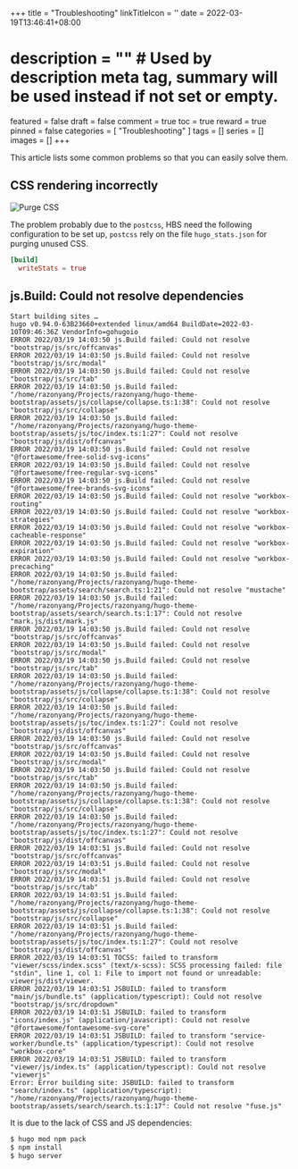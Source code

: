 +++
title = "Troubleshooting"
linkTitleIcon = '<i class="fas fa-bug fa-fw"></i>'
date = 2022-03-19T13:46:41+08:00
# description = "" # Used by description meta tag, summary will be used instead if not set or empty.
featured = false
draft = false
comment = true
toc = true
reward = true
pinned = false
categories = [
  "Troubleshooting"
]
tags = []
series = []
images = []
+++

This article lists some common problems so that you can easily solve them.

<!--more-->

## CSS rendering incorrectly

![Purge CSS](https://imgur.com/JsEU5D8.png)

The problem probably due to the `postcss`, HBS need the following configuration to be set up, `postcss` rely on the file `hugo_stats.json` for purging unused CSS.

```toml {title="config/_default/config.toml"}
[build]
  writeStats = true
```

## js.Build: Could not resolve dependencies

```text
Start building sites … 
hugo v0.94.0-63B23660+extended linux/amd64 BuildDate=2022-03-10T09:46:36Z VendorInfo=gohugoio
ERROR 2022/03/19 14:03:50 js.Build failed: Could not resolve "bootstrap/js/src/offcanvas"
ERROR 2022/03/19 14:03:50 js.Build failed: Could not resolve "bootstrap/js/src/modal"
ERROR 2022/03/19 14:03:50 js.Build failed: Could not resolve "bootstrap/js/src/tab"
ERROR 2022/03/19 14:03:50 js.Build failed: "/home/razonyang/Projects/razonyang/hugo-theme-bootstrap/assets/js/collapse/collapse.ts:1:38": Could not resolve "bootstrap/js/src/collapse"
ERROR 2022/03/19 14:03:50 js.Build failed: "/home/razonyang/Projects/razonyang/hugo-theme-bootstrap/assets/js/toc/index.ts:1:27": Could not resolve "bootstrap/js/dist/offcanvas"
ERROR 2022/03/19 14:03:50 js.Build failed: Could not resolve "@fortawesome/free-solid-svg-icons"
ERROR 2022/03/19 14:03:50 js.Build failed: Could not resolve "@fortawesome/free-regular-svg-icons"
ERROR 2022/03/19 14:03:50 js.Build failed: Could not resolve "@fortawesome/free-brands-svg-icons"
ERROR 2022/03/19 14:03:50 js.Build failed: Could not resolve "workbox-routing"
ERROR 2022/03/19 14:03:50 js.Build failed: Could not resolve "workbox-strategies"
ERROR 2022/03/19 14:03:50 js.Build failed: Could not resolve "workbox-cacheable-response"
ERROR 2022/03/19 14:03:50 js.Build failed: Could not resolve "workbox-expiration"
ERROR 2022/03/19 14:03:50 js.Build failed: Could not resolve "workbox-precaching"
ERROR 2022/03/19 14:03:50 js.Build failed: "/home/razonyang/Projects/razonyang/hugo-theme-bootstrap/assets/search/search.ts:1:21": Could not resolve "mustache"
ERROR 2022/03/19 14:03:50 js.Build failed: "/home/razonyang/Projects/razonyang/hugo-theme-bootstrap/assets/search/search.ts:1:17": Could not resolve "mark.js/dist/mark.js"
ERROR 2022/03/19 14:03:50 js.Build failed: Could not resolve "bootstrap/js/src/offcanvas"
ERROR 2022/03/19 14:03:50 js.Build failed: Could not resolve "bootstrap/js/src/modal"
ERROR 2022/03/19 14:03:50 js.Build failed: Could not resolve "bootstrap/js/src/tab"
ERROR 2022/03/19 14:03:50 js.Build failed: "/home/razonyang/Projects/razonyang/hugo-theme-bootstrap/assets/js/collapse/collapse.ts:1:38": Could not resolve "bootstrap/js/src/collapse"
ERROR 2022/03/19 14:03:50 js.Build failed: "/home/razonyang/Projects/razonyang/hugo-theme-bootstrap/assets/js/toc/index.ts:1:27": Could not resolve "bootstrap/js/dist/offcanvas"
ERROR 2022/03/19 14:03:50 js.Build failed: Could not resolve "bootstrap/js/src/offcanvas"
ERROR 2022/03/19 14:03:50 js.Build failed: Could not resolve "bootstrap/js/src/modal"
ERROR 2022/03/19 14:03:50 js.Build failed: Could not resolve "bootstrap/js/src/tab"
ERROR 2022/03/19 14:03:50 js.Build failed: "/home/razonyang/Projects/razonyang/hugo-theme-bootstrap/assets/js/collapse/collapse.ts:1:38": Could not resolve "bootstrap/js/src/collapse"
ERROR 2022/03/19 14:03:50 js.Build failed: "/home/razonyang/Projects/razonyang/hugo-theme-bootstrap/assets/js/toc/index.ts:1:27": Could not resolve "bootstrap/js/dist/offcanvas"
ERROR 2022/03/19 14:03:51 js.Build failed: Could not resolve "bootstrap/js/src/offcanvas"
ERROR 2022/03/19 14:03:51 js.Build failed: Could not resolve "bootstrap/js/src/modal"
ERROR 2022/03/19 14:03:51 js.Build failed: Could not resolve "bootstrap/js/src/tab"
ERROR 2022/03/19 14:03:51 js.Build failed: "/home/razonyang/Projects/razonyang/hugo-theme-bootstrap/assets/js/collapse/collapse.ts:1:38": Could not resolve "bootstrap/js/src/collapse"
ERROR 2022/03/19 14:03:51 js.Build failed: "/home/razonyang/Projects/razonyang/hugo-theme-bootstrap/assets/js/toc/index.ts:1:27": Could not resolve "bootstrap/js/dist/offcanvas"
ERROR 2022/03/19 14:03:51 TOCSS: failed to transform "viewer/scss/index.scss" (text/x-scss): SCSS processing failed: file "stdin", line 1, col 1: File to import not found or unreadable: viewerjs/dist/viewer. 
ERROR 2022/03/19 14:03:51 JSBUILD: failed to transform "main/js/bundle.ts" (application/typescript): Could not resolve "bootstrap/js/src/dropdown"
ERROR 2022/03/19 14:03:51 JSBUILD: failed to transform "icons/index.js" (application/javascript): Could not resolve "@fortawesome/fontawesome-svg-core"
ERROR 2022/03/19 14:03:51 JSBUILD: failed to transform "service-worker/bundle.ts" (application/typescript): Could not resolve "workbox-core"
ERROR 2022/03/19 14:03:51 JSBUILD: failed to transform "viewer/js/index.ts" (application/typescript): Could not resolve "viewerjs"
Error: Error building site: JSBUILD: failed to transform "search/index.ts" (application/typescript): "/home/razonyang/Projects/razonyang/hugo-theme-bootstrap/assets/search/search.ts:1:17": Could not resolve "fuse.js"
```

It is due to the lack of CSS and JS dependencies:

```bash
$ hugo mod npm pack
$ npm install
$ hugo server
```
